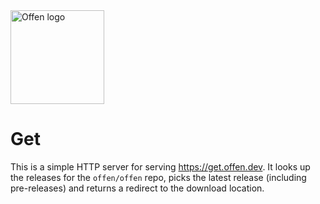 <a href="https://offen.dev/">
    <img src="https://offen.github.io/press-kit/offen-material/gfx-GitHub-Offen-logo.svg" alt="Offen logo" title="Offen" width="150px"/>
</a>

# Get

This is a simple HTTP server for serving <https://get.offen.dev>. It looks up the releases for the `offen/offen` repo, picks the latest release (including pre-releases) and returns a redirect to the download location.

